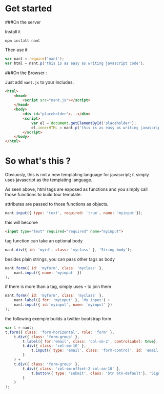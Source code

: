 Get started
===========

###On the server

Install it

```
npm install nant
```

Then use it

```javascript
var nant = require('nant');
var html = nant.p('this is as easy as writing javascript code');
```

###On the Browser :

Just add `nant.js` to your includes.


```html
<html>
	<head>
	    <script src="nant.js"></script>
	</head>
	<body>
		<div id="placeholder">...</div>
		<script>
			var el = document.getElementById('placeholder');
			el.innerHTML = nant.p('this is as easy as writing javascript code'); 
		</script>
	</body>
</html>
```

So what's this ?
================

Obviuosly, this is not a new templating language for javascript; it simply uses javascript as the templating language.

As seen above, html tags are exposed as functions and you simply call those functions to build tour template. 

attributes are passed to those functions as objects.

```javascript
nant.input({ type: 'text', required: 'true', name: 'myinput'});
```

this will become

```html
<input type="text" required="required" name="myinput">
```

tag function can take an optional body 

```javascript
nant.div({ id: 'myid', class: 'myclass' }, 'String body');
```

besides plain strings, you can pass other tags as body

```javascript
nant.form({ id: 'myform', class: 'myclass' }, 
    nant.input({ name: 'myinput' })
);
```

if there is more than a tag, simply uses `+` to join them

```javascript
nant.form({ id: 'myform', class: 'myclass' }, 
    nant.label({ for: 'myinput' }, 'My input') + 
    nant.input({ id:'myinput', name: 'myinput' })
);
```

the following exemple builds a twitter bootstrap form

```javascript
var t = nant;
t.form({ class: 'form-horizontal', role: 'form' }, 
    t.div({ class: 'form-group' },
        t.label({ for:'email', class: 'col-sm-2', controlLabel: true}, 'Email') +
        t.div({ class: 'col-sm-10' },
            t.input({ type: 'email', class: 'form-control', id: 'email', placeholder: 'Email' })
        )
    ) +
    t.div({ class: 'form-group' },
        t.div({ class: 'col-sm-offset-2 col-sm-10' },
            t.button({ type: 'submit', class: 'btn btn-default'}, 'Sign in')
        )
    )
);
```
